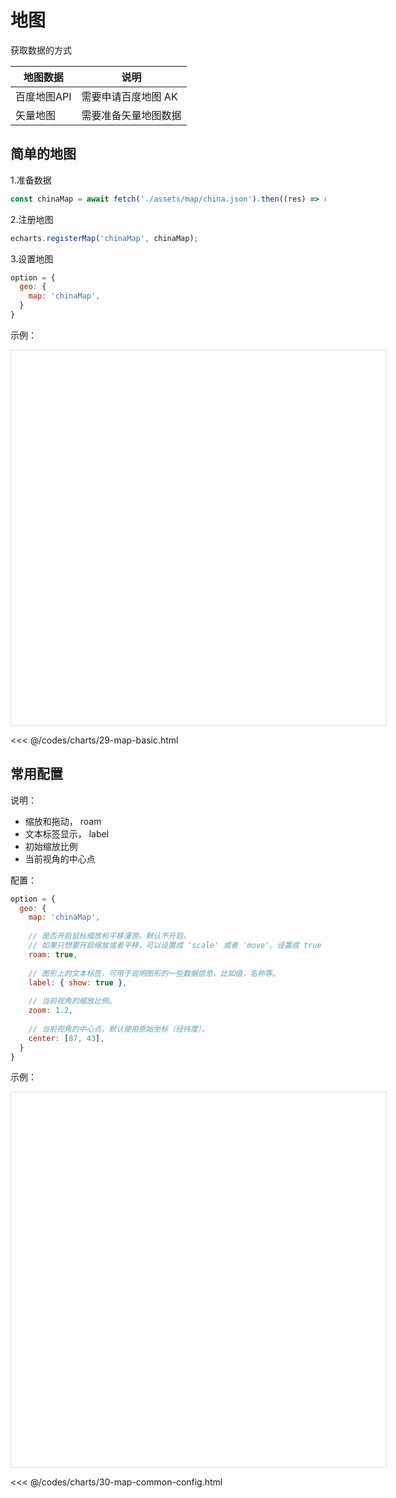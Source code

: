 # 地图

获取数据的方式

| 地图数据    | 说明          |
|---------|-------------|
| 百度地图API | 需要申请百度地图 AK |
| 矢量地图    | 需要准备矢量地图数据  |

## 简单的地图

1.准备数据

```javascript
const chinaMap = await fetch('./assets/map/china.json').then((res) => res.json());
```

2.注册地图

```javascript
echarts.registerMap('chinaMap', chinaMap);
```

3.设置地图

```javascript
option = {
  geo: {
    map: 'chinaMap',
  }
}
```

示例：

<div id="box_29-map-basic" style="width: 600px; height: 600px;border: solid 1px #ddd;"></div>
<script type="module">
  const chinaMap = await fetch('/echarts/china.json')
    .then((res) => res.json());
  echarts.registerMap('chinaMap', chinaMap);
  echarts.init(document.querySelector('#box_29-map-basic')).setOption({
    geo: {
      map: 'chinaMap',
    }
  });
</script>

<<< @/codes/charts/29-map-basic.html

## 常用配置

说明：

* 缩放和拖动， roam
* 文本标签显示， label
* 初始缩放比例
* 当前视角的中心点

配置：

```javascript
option = {
  geo: {
    map: 'chinaMap',
    
    // 是否开启鼠标缩放和平移漫游。默认不开启。
    // 如果只想要开启缩放或者平移，可以设置成 'scale' 或者 'move'。设置成 true 为都开启
    roam: true,
    
    // 图形上的文本标签，可用于说明图形的一些数据信息，比如值，名称等。
    label: { show: true },
    
    // 当前视角的缩放比例。
    zoom: 1.2,
    
    // 当前视角的中心点，默认使用原始坐标（经纬度）。
    center: [87, 43],
  }
}
```

示例：

<div id="box_30-map-common-config" style="width: 600px; height: 600px; border: solid 1px #ddd;"></div>
<script type="module">
  const chinaMap = await fetch('/echarts/china.json')
    .then((res) => res.json());
  echarts.registerMap('chinaMap', chinaMap);
  echarts.init(document.querySelector('#box_30-map-common-config')).setOption({
    geo: {
      map: 'chinaMap',
      roam: true,
      label: { show: true },
      zoom: 1.2,
      center: [87, 43],
    }
  });
</script>

<<< @/codes/charts/30-map-common-config.html
